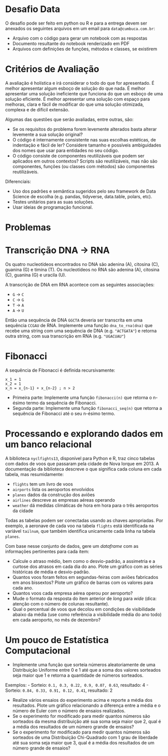 # Desafio Data

O desafio pode ser feito em python ou R e para a entrega devem ser anexados os seguintes arquivos em um email para `data@cumbuca.com.br`:

- Arquivo com o código para gerar um notebook com as respostas
- Documento resultante do notebook renderizado em PDF
- Arquivos com definições de funções, métodos e classes, se existirem

# Critérios de Avaliação

A avaliação é holística e irá considerar o todo do que for apresentado. É melhor apresentar algum esboço de solução do que nada. É melhor apresentar uma solução ineficiente que funciona do que um esboço de uma solução eficiente. É melhor apresentar uma solução com espaço para melhoras, clara e fácil de modificar do que uma solução otimizada, complexa e de difícil extensão. 

Algumas das questões que serão avaliadas, entre outras, são:

- Se os requisitos do problema forem levemente alterados basta alterar levemente a sua solução original?
- O código é internamente consistente nas suas escolhas estéticas, de indentação e fácil de ler? Considere tamanho e possíveis ambiguidades dos nomes que usar para entidades no seu código.
- O código consiste de componentes reutilizáveis que podem ser aplicados em outros contextos? Scripts são reutilizáveis, mas não são componentes, funções (ou classes com métodos) são componentes reutilizáveis.

Diferenciais:

- Uso dos padrões e semântica sugeridos pelo seu framework de Data Science de escolha (e.g. pandas, tidyverse, data.table, polars, etc).
- Testes unitários para as suas soluções.
- Usar ideias de programação funcional.

# Problemas

# Transcrição DNA → RNA

Os quatro nucleotídeos encontrados no DNA são adenina (A), citosina (C), guanina (G) e timina (T). Os nucleotídeos no RNA são adenina (A), citosina (C), guanina (G) e uracila (U). 

A transcrição de DNA em RNA acontece com as seguintes associações:

- `G` -> `C`
- `C` -> `G`
- `T` -> `A`
- `A` -> `U`

Então uma sequência de DNA `GGCTA` deveria ser transcrita em uma sequência `CCGAU` de RNA. Implemente uma função `dna_to_rna(dna)` que recebe uma string com uma sequência de DNA (e.g. `"ACTGATA"`) e retorna outra string, com sua transcrição em RNA (e.g. `"UGACUAU"`)

# Fibonacci

A sequência de Fibonacci é definida recursivamente:

```
x_1 = 1 
x_2 = 1
x_n = x_{n-1} + x_{n-2} ; n > 2
```
- Primeira parte: Implemente uma função `fibonacci(n)` que retorna o n-ésimo termo da sequência de Fibonacci.
- Segunda parte: Implemente uma função `fibonacci_seq(n)` que retorna a sequência de Fibonacci até o seu n-ésimo termo.

# Processando e explorando dados em um banco relacional

A biblioteca `nyclfights13`, disponível para Python e R, traz cinco tabelas com dados de voos que passaram pela cidade de Nova Iorque em 2013. A documentação da biblioteca descreve o que significa cada coluna em cada tabela, mas resumidamente:

- `flights` tem um livro de voos
- `airports` lista os aeroportos envolvidos
- `planes` dados da construção dos aviões
- `airlines` descreve as empresas aéreas operando
- `weather` dá medidas climáticas de hora em hora para o três aeroportos da cidade

Todas as tabelas podem ser conectadas usando as chaves apropriadas. Por exemplo, a aeronave de cada voo na tabela `flights` está identificada na variável `tailnum`, que também identifica unicamente cada linha na tabela `planes`.

Com base nesse conjunto de dados, gere um *dataframe* com as informações pertinentes para cada item:

- Calcule o atraso médio, bem como o desvio-padrão, a assimetria e a curtose dos atrasos em cada dia do ano. Plote um gráfico com as séries históricas de média e desvio-padrão.
- Quantos voos foram feitos em segundas-feiras com aviões fabricados em anos bissextos? Plote um gráfico de barras com os valores para cada ano.
- Quantos voos cada empresa aérea operou por aeroporto?
- Mude o formato da resposta do item anterior de *long* para *wide* (dica: atenção com o número de colunas resultante).
- Qual o percentual de voos que decolou em condições de visibilidade abaixo da média (use como referência a visibilidade média do ano todo) em cada aeroporto, no mês de dezembro?

# Um pouco de Estatística Computacional

- Implemente uma função que sorteia números aleatoriamente de uma Distribuição Uniforme entre 0 e 1 até que a soma dos valores sorteados seja maior que 1 e retorna a quantidade de números sorteados.

Exemplos:
    - Sorteio: `0.1, 0.3, 0.22, 0.9, 0.07, 0.63`, resultado: 4
    - Sorteio: `0.84, 0.33, 0.91, 0.12, 0.41`, resultado: 2
- Realize vários ensaios do experimento acima e reporte a média dos resultados. Plote um gráfico relacionando a diferença entre a média e o número de Euler com o número de ensaios realizados.
- Se o experimento for modificado para medir quantos números são sorteados da mesma distribuição até sua soma seja maior que 2, qual é a média dos resultados de um número grande de ensaios?
- Se o experimento for modificado para medir quantos números são sorteados de uma Distribuição Chi-Quadrado com 1 grau de liberdade até sua soma seja maior que 3, qual é a média dos resultados de um número grande de ensaios?
